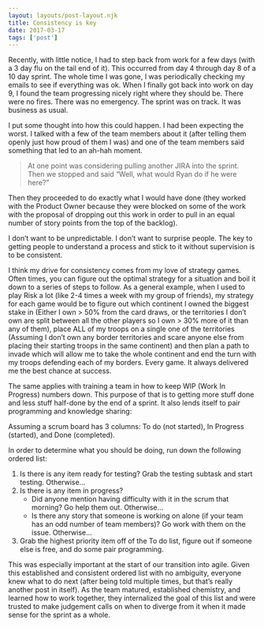 ```yaml
---
layout: layouts/post-layout.njk 
title: Consistency is key
date: 2017-03-17
tags: ['post']
---
```

Recently, with little notice, I had to step back from work for a few days (with a 3 day flu on the tail end of it).  This occurred from day 4 through day 8 of a 10 day sprint.  The whole time I was gone, I was periodically checking my emails to see if everything was ok.  When I finally got back into work on day 9, I found the team progressing nicely right where they should be.  There were no fires.  There was no emergency.  The sprint was on track.  It was business as usual.

I put some thought into how this could happen.  I had been expecting the worst.  I talked with a few of the team members about it (after telling them openly just how proud of them I was) and one of the team members said something that led to an ah-hah moment.

<blockquote>At one point <team member> was considering pulling another JIRA into the sprint.  Then we stopped and said “Well, what would Ryan do if he were here?”</blockquote>

Then they proceeded to do exactly what I would have done (they worked with the Product Owner because they were blocked on some of the work with the proposal of dropping out this work in order to pull in an equal number of story points from the top of the backlog).

I don’t want to be unpredictable.  I don’t want to surprise people.  <!-- Excerpt Start -->The key to getting people to understand a process and stick to it without supervision is to be consistent.<!-- Excerpt End -->

I think my drive for consistency comes from my love of strategy games.  Often times, you can figure out the optimal strategy for a situation and boil it down to a series of steps to follow.  As a general example, when I used to play Risk a lot (like 2-4 times a week with my group of friends), my strategy for each game would be to figure out which continent I owned the biggest stake in (Either I own > 50% from the card draws, or the territories I don’t own are split between all the other players so I own > 30% more of it than any of them), place ALL of my troops on a single one of the territories (Assuming I don’t own any border territories and scare anyone else from placing their starting troops in the same continent) and then plan a path to invade which will allow me to take the whole continent and end the turn with my troops defending each of my borders.  Every game.  It always delivered me the best chance at success.

The same applies with training a team in how to keep WIP (Work In Progress) numbers down.  This purpose of that is to getting more stuff done and less stuff half-done by the end of a sprint.  It also lends itself to pair programming and knowledge sharing:

Assuming a scrum board has 3 columns: To do (not started), In Progress (started), and Done (completed).

In order to determine what you should be doing, run down the following ordered list:

1) Is there is any item ready for testing? Grab the testing subtask and start testing. Otherwise…
2) Is there is any item in progress?
    - Did anyone mention having difficulty with it in the scrum that morning?  Go help them out. Otherwise…
    - Is there any story that someone is working on alone (if your team has an odd number of team members)? Go work with them on the issue. Otherwise…
3) Grab the highest priority item off of the To do list, figure out if someone else is free, and do some pair programming.

This was especially important at the start of our transition into agile.  Given this established and consistent ordered list with no ambiguity,  everyone knew what to do next (after being told multiple times, but that’s really another post in itself).  As the team matured, established chemistry, and learned how to work together, they internalized the goal of this list and were trusted to make judgement calls on when to diverge from it when it made sense for the sprint as a whole.